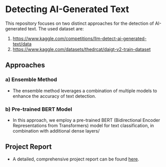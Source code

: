 # Detecting AI-Generated Text

This repository focuses on two distinct approaches for the detection of AI-generated text. The used dataset are: 
1) https://www.kaggle.com/competitions/llm-detect-ai-generated-text/data
2) https://www.kaggle.com/datasets/thedrcat/daigt-v2-train-dataset

## Approaches

### a) Ensemble Method
   - The ensemble method leverages a combination of multiple models to enhance the accuracy of text detection. 

### b) Pre-trained BERT Model
   - In this approach, we employ a pre-trained BERT (Bidirectional Encoder Representations from Transformers) model for text classification, in combination with additional dense layers/

## Project Report
   - A detailed, comprehensive project report can be found [here]((https://github.com/hlo-wrld/Detecting-AI-generated-text/blob/main/Project%20Report.pdf)https://github.com/hlo-wrld/Detecting-AI-generated-text/blob/main/Project%20Report.pdf).
